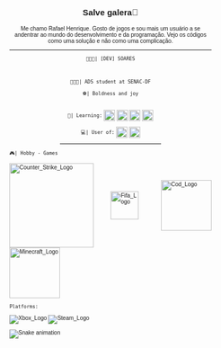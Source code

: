 <body style="font-size: 10px; font-family: Verdana, Geneva, Tahoma, sans-serif;">
<h2 align="center">
  
 Salve galera👾

</h2>
<!-- Apresentação -->
  
<p align="center"> 
  Me chamo Rafael Henrique. Gosto de jogos e sou mais um usuário a se andentrar ao mundo do desenvolvimento e da programação. 
  Vejo os códigos como uma solução e não como uma complicação.
</p>
<div align="center">
<hr>
 
```👨🏾‍💻| [DEV] SOARES```
  
<br>
 
```👨🏾‍💻| ADS student at SENAC-DF```
  
````⚽| Boldness and joy````
<br><br>
  
```📀| Learning:```
<img style="width: 20px;" align= "center" src="img/Html.svg" alt="Html_Logo"> <img style="width: 20px;" align= "center" src="img/CSS.svg" alt="CSS_Logo"> 
<img style="width: 20px;" align= "center" src="img/JS.svg" alt="JS_Logo"> <img style="width: 20px;" align= "center" src="img/Java.svg" alt="Java_Logo">

  
```💻| User of:```
<img width= "20px" align= "center" src="img/Windows.svg" alt="Windows_Logo"> <img style="width: 20px;" align= "center" src="img/debian.svg" alt="debian_Logo"> 

 
<hr width="50%">

</div>
  
<div style="text-align: justify;" align="center">
  
```🎮| Hobby - Games``` 
<br>

<img width="150px" align= "center" src="img/Counter_Strike.png" alt="Counter_Strike_Logo">
<img width="50px" align= "center" src="img/Fifa.svg" alt="Fifa_Logo">ㅤ
<img width="90px" align= "center" src="img/Call_Of_Duty.png" alt="Cod_Logo">
<img width="90px" align= "center" src="img/minecraft.png" alt="Minecraft_Logo">


  
```Platforms:```

<img align="center" src="img/Xbox.svg" alt="Xbox_Logo">
<img align="center" src="img/Steam.svg" alt="Steam_Logo">


</div>

  ![Snake animation](https://github.com/soaresgg10/soaresgg10/blob/output/github-contribution-grid-snake.svg)
